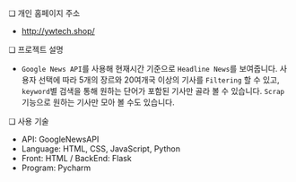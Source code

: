❏ 개인 홈페이지 주소
 - http://ywtech.shop/

❏ 프로젝트 설명
- ` Google News API `를 사용해 현재시간 기준으로 `Headline News`를 보여줍니다.
사용자 선택에 따라 5개의 장르와 20여개국 이상의 기사를 `Filtering` 할 수 있고, 
`keyword`별 검색을 통해 원하는 단어가 포함된 기사만 골라 볼 수 있습니다.
`Scrap`기능으로 원하는 기사만 모아 볼 수도 있습니다.

❏ 사용 기술
  - API: GoogleNewsAPI
  - Language: HTML, CSS, JavaScript, Python
  - Front: HTML / BackEnd: Flask
  - Program: Pycharm


